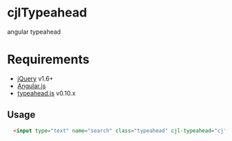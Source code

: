 # cjlTypeahead
angular typeahead

# Requirements
* [jQuery][jquery] v1.6+
* [Angular.js][angularjs]
* [typeahead.js][typeahead.js] v0.10.x

[angularjs]: http://angularjs.org/
[typeahead.js]: http://twitter.github.io/typeahead.js/
[jQuery]: http://jquery.com/

Usage
---------------
```html
  <input type="text" name="search" class="typeahead" cjl-typeahead="cj" typeahead-options="null" typeahead-datasets="typeaheadDatasets" placeholder="search user">
```
